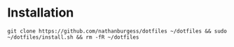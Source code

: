 # Installation
`git clone https://github.com/nathanburgess/dotfiles ~/dotfiles && sudo ~/dotfiles/install.sh && rm -fR ~/dotfiles`
